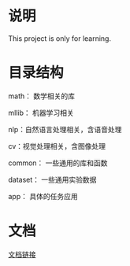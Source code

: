 说明
=

This project is only for learning.  

目录结构
=
math： 数学相关的库  

mllib： 机器学习相关  

nlp：自然语言处理相关，含语音处理  

cv：视觉处理相关，含图像处理  

common： 一些通用的库和函数  

dataset： 一些通用实验数据  

app： 具体的任务应用  

文档
=
[文档链接](http://liuxiaoliang.github.io/)
